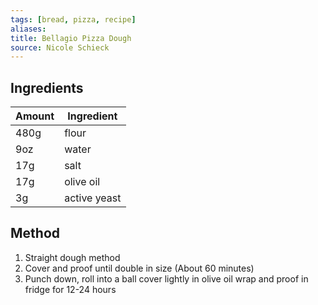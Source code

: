 ```yaml
---
tags: [bread, pizza, recipe]
aliases: 
title: Bellagio Pizza Dough
source: Nicole Schieck
---
```

## Ingredients
Amount | Ingredient
--- | ---
480g | flour
9oz | water
17g | salt
17g | olive oil
3g | active yeast

## Method
1. Straight dough method
2. Cover and proof until double in size \(About 60 minutes\)
3. Punch down, roll into a ball cover lightly in olive oil wrap and proof in fridge for 12\-24 hours